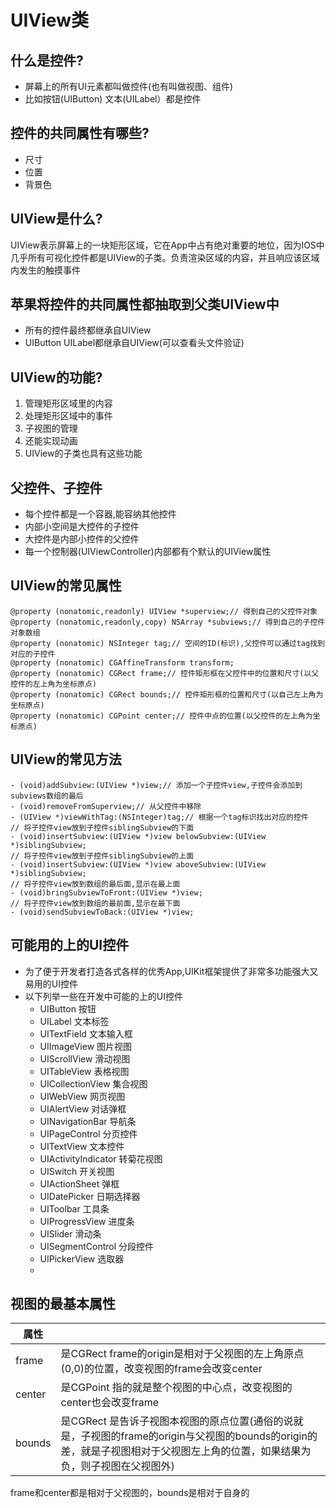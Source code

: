 # UIView类

## 什么是控件?
* 屏幕上的所有UI元素都叫做控件(也有叫做视图、组件)
* 比如按钮(UIButton) 文本(UILabel）都是控件

## 控件的共同属性有哪些?
* 尺寸
* 位置
* 背景色

## UIView是什么?
UIView表示屏幕上的一块矩形区域，它在App中占有绝对重要的地位，因为IOS中几乎所有可视化控件都是UIView的子类。负责渲染区域的内容，并且响应该区域内发生的触摸事件

## 苹果将控件的共同属性都抽取到父类UIView中
* 所有的控件最终都继承自UIView
* UIButton UILabel都继承自UIView(可以查看头文件验证)

## UIView的功能?
1. 管理矩形区域里的内容
2. 处理矩形区域中的事件
3. 子视图的管理 
4. 还能实现动画
5. UIView的子类也具有这些功能 

## 父控件、子控件
* 每个控件都是一个容器,能容纳其他控件
* 内部小空间是大控件的子控件
* 大控件是内部小控件的父控件
* 每一个控制器(UIViewController)内部都有个默认的UIView属性


## UIView的常见属性

```
@property (nonatomic,readonly) UIView *superview;// 得到自己的父控件对象
@property (nonatomic,readonly,copy) NSArray *subviews;// 得到自己的子控件对象数组
@property (nonatomic) NSInteger tag;// 空间的ID(标识),父控件可以通过tag找到对应的子控件
@property (nonatomic) CGAffineTransform transform;
@property (nonatomic) CGRect frame;// 控件矩形框在父控件中的位置和尺寸(以父控件的左上角为坐标原点)
@property (nonatomic) CGRect bounds;// 控件矩形框的位置和尺寸(以自己左上角为坐标原点)
@property (nonatomic) CGPoint center;// 控件中点的位置(以父控件的左上角为坐标原点)
```

## UIView的常见方法

```objc
- (void)addSubview:(UIView *)view;// 添加一个子控件view,子控件会添加到subviews数组的最后
- (void)removeFromSuperview;// 从父控件中移除
- (UIView *)viewWithTag:(NSInteger)tag;// 根据一个tag标识找出对应的控件
// 将子控件view放到子控件siblingSubview的下面
- (void)insertSubview:(UIView *)view belowSubview:(UIView *)siblingSubview;
// 将子控件view放到子控件siblingSubview的上面
- (void)insertSubview:(UIView *)view aboveSubview:(UIView *)siblingSubview;
// 将子控件view放到数组的最后面,显示在最上面
- (void)bringSubviewToFront:(UIView *)view;
// 将子控件view放到数组的最前面,显示在最下面
- (void)sendSubviewToBack:(UIView *)view;
```

## 可能用的上的UI控件
* 为了便于开发者打造各式各样的优秀App,UIKit框架提供了非常多功能强大又易用的UI控件
* 以下列举一些在开发中可能的上的UI控件
	* UIButton 按钮
	* UILabel 文本标签
	* UITextField 文本输入框
	* UIImageView 图片视图
	* UIScrollView 滑动视图
	* UITableView 表格视图
	* UICollectionView 集合视图
	* UIWebView 网页视图
	* UIAlertView 对话弹框
	* UINavigationBar 导航条
	* UIPageControl 分页控件
	* UITextView 文本控件
	* UIActivityIndicator 转菊花视图
	* UISwitch 开关视图
	* UIActionSheet 弹框
	* UIDatePicker 日期选择器
	* UIToolbar 工具条
	* UIProgressView 进度条
	* UISlider 滑动条
	* UISegmentControl 分段控件
	* UIPickerView 选取器
	* 

## 视图的最基本属性

|属性||
|-|-|
|frame|是CGRect  frame的origin是相对于父视图的左上角原点(0,0)的位置，改变视图的frame会改变center|
|center|是CGPoint  指的就是整个视图的中心点，改变视图的center也会改变frame|
|bounds|是CGRect  是告诉子视图本视图的原点位置(通俗的说就是，子视图的frame的origin与父视图的bounds的origin的差，就是子视图相对于父视图左上角的位置，如果结果为负，则子视图在父视图外)|

frame和center都是相对于父视图的，bounds是相对于自身的